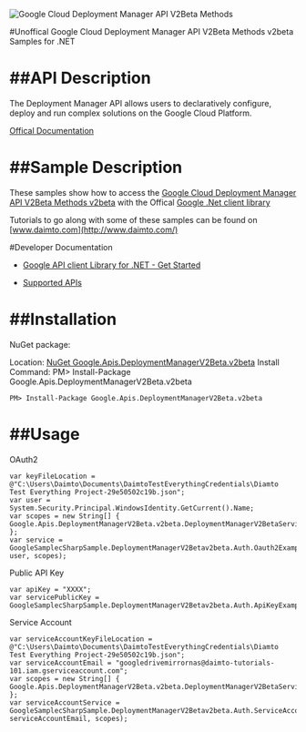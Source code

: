 ﻿![Google Cloud Deployment Manager API V2Beta Methods](https://www.gstatic.com/images/branding/product/1x/googleg_32dp.png)

#Unoffical Google Cloud Deployment Manager API V2Beta Methods v2beta Samples for .NET  

##API Description
=============

The Deployment Manager API allows users to declaratively configure, deploy and run complex solutions on the Google Cloud Platform.

[Offical Documentation](https://developers.google.com/deployment-manager/)

##Sample Description
=============

These samples show how to access the [Google Cloud Deployment Manager API V2Beta Methods v2beta](https://developers.google.com/deployment-manager/) with the Offical [Google .Net client library](https://github.com/google/google-api-dotnet-client)

Tutorials to go along with some of these samples can be found on [www.daimto.com](http://www.daimto.com/)

#Developer Documentation

* [Google API client Library for .NET - Get Started](https://developers.google.com/api-client-library/dotnet/get_started)

* [Supported APIs](https://developers.google.com/api-client-library/dotnet/apis/)

##Installation
=================================

NuGet package:

Location: [NuGet Google.Apis.DeploymentManagerV2Beta.v2beta](https://www.nuget.org/packages/Google.Apis.DeploymentManagerV2Beta.v2beta)
Install Command: PM>  Install-Package Google.Apis.DeploymentManagerV2Beta.v2beta

```
PM> Install-Package Google.Apis.DeploymentManagerV2Beta.v2beta
```

##Usage
=================================

OAuth2
```
var keyFileLocation = @"C:\Users\Daimto\Documents\DaimtoTestEverythingCredentials\Diamto Test Everything Project-29e50502c19b.json";
var user = System.Security.Principal.WindowsIdentity.GetCurrent().Name;
var scopes = new String[] { Google.Apis.DeploymentManagerV2Beta.v2beta.DeploymentManagerV2BetaService.Scope.DeploymentManagerV2BetaReadonly };
var service = GoogleSamplecSharpSample.DeploymentManagerV2Betav2beta.Auth.Oauth2Example.GetDeploymentManagerV2BetaService(keyFileLocation, user, scopes);
```
Public API Key
```
var apiKey = "XXXX";
var servicePublicKey = GoogleSamplecSharpSample.DeploymentManagerV2Betav2beta.Auth.ApiKeyExample.GetService(apiKey);
```
Service Account
```
var serviceAccountKeyFileLocation = @"C:\Users\Daimto\Documents\DaimtoTestEverythingCredentials\Diamto Test Everything Project-29e50502c19b.json";
var serviceAccountEmail = "googledrivemirrornas@daimto-tutorials-101.iam.gserviceaccount.com";
var scopes = new String[] { Google.Apis.DeploymentManagerV2Beta.v2beta.DeploymentManagerV2BetaService.Scope.Calendar };            
var serviceAccountService = GoogleSamplecSharpSample.DeploymentManagerV2Betav2beta.Auth.ServiceAccountExample.AuthenticateServiceAccount(serviceAccountKeyFileLocation, serviceAccountEmail, scopes);
```
